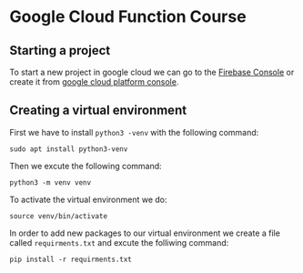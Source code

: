 # Google Cloud Function Course
## Starting a project
To start a new project in google cloud we can go to the [Firebase Console](https://console.firebase.google.com)
or create it from [google cloud platform console](https://console.cloud.google.com).
## Creating a virtual environment
First we have to install `python3 -venv` with the following command:
```
sudo apt install python3-venv
```
Then we excute the following command:
```
python3 -m venv venv
```
To activate the virtual environment we do:
```
source venv/bin/activate
```
In order to add new packages to our virtual environment we create a file called `requirments.txt` and excute the folliwing command:
```
pip install -r requirments.txt
```

